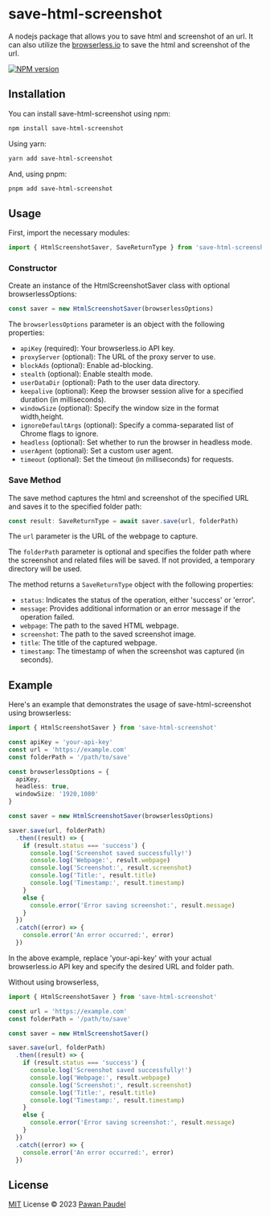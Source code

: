 # save-html-screenshot

A nodejs package that allows you to save html and screenshot of an url. It can also utilize the [browserless.io](browserless.io) to save the html and screenshot of the url.

[![NPM version](https://img.shields.io/npm/v/save-html-screenshot?color=a1b858&label=)](https://www.npmjs.com/package/save-html-screenshot)

## Installation

You can install save-html-screenshot using npm:

```sh
npm install save-html-screenshot 
```

Using yarn:

```sh
yarn add save-html-screenshot 
```

And, using pnpm:

```sh
pnpm add save-html-screenshot 
```

## Usage

First, import the necessary modules:

```ts
import { HtmlScreenshotSaver, SaveReturnType } from 'save-html-screenshot'
```

### Constructor

Create an instance of the HtmlScreenshotSaver class with optional browserlessOptions:

```ts
const saver = new HtmlScreenshotSaver(browserlessOptions)
```

The `browserlessOptions` parameter is an object with the following properties:

- `apiKey` (required): Your browserless.io API key.
- `proxyServer` (optional): The URL of the proxy server to use.
- `blockAds` (optional): Enable ad-blocking.
- `stealth` (optional): Enable stealth mode.
- `userDataDir` (optional): Path to the user data directory.
- `keepalive` (optional): Keep the browser session alive for a specified duration (in milliseconds).
- `windowSize` (optional): Specify the window size in the format width,height.
- `ignoreDefaultArgs` (optional): Specify a comma-separated list of Chrome flags to ignore.
- `headless` (optional): Set whether to run the browser in headless mode.
- `userAgent` (optional): Set a custom user agent.
- `timeout` (optional): Set the timeout (in milliseconds) for requests.

### Save Method

The save method captures the html and screenshot of the specified URL and saves it to the specified folder path:

```ts
const result: SaveReturnType = await saver.save(url, folderPath)
```

The `url` parameter is the URL of the webpage to capture.

The `folderPath` parameter is optional and specifies the folder path where the screenshot and related files will be saved. If not provided, a temporary directory will be used.

The method returns a `SaveReturnType` object with the following properties:

- `status`: Indicates the status of the operation, either 'success' or 'error'.
- `message`: Provides additional information or an error message if the operation failed.
- `webpage`: The path to the saved HTML webpage.
- `screenshot`: The path to the saved screenshot image.
- `title`: The title of the captured webpage.
- `timestamp`: The timestamp of when the screenshot was captured (in seconds).

## Example

Here's an example that demonstrates the usage of save-html-screenshot using browserless:

```ts
import { HtmlScreenshotSaver } from 'save-html-screenshot'

const apiKey = 'your-api-key'
const url = 'https://example.com'
const folderPath = '/path/to/save'

const browserlessOptions = {
  apiKey,
  headless: true,
  windowSize: '1920,1080'
}

const saver = new HtmlScreenshotSaver(browserlessOptions)

saver.save(url, folderPath)
  .then((result) => {
    if (result.status === 'success') {
      console.log('Screenshot saved successfully!')
      console.log('Webpage:', result.webpage)
      console.log('Screenshot:', result.screenshot)
      console.log('Title:', result.title)
      console.log('Timestamp:', result.timestamp)
    }
    else {
      console.error('Error saving screenshot:', result.message)
    }
  })
  .catch((error) => {
    console.error('An error occurred:', error)
  })
```

In the above example, replace 'your-api-key' with your actual browserless.io API key and specify the desired URL and folder path.

Without using browserless,

```ts
import { HtmlScreenshotSaver } from 'save-html-screenshot'

const url = 'https://example.com'
const folderPath = '/path/to/save'

const saver = new HtmlScreenshotSaver()

saver.save(url, folderPath)
  .then((result) => {
    if (result.status === 'success') {
      console.log('Screenshot saved successfully!')
      console.log('Webpage:', result.webpage)
      console.log('Screenshot:', result.screenshot)
      console.log('Title:', result.title)
      console.log('Timestamp:', result.timestamp)
    }
    else {
      console.error('Error saving screenshot:', result.message)
    }
  })
  .catch((error) => {
    console.error('An error occurred:', error)
  })
```

## License

[MIT](./LICENSE) License © 2023 [Pawan Paudel](https://github.com/pawanpaudel93)
